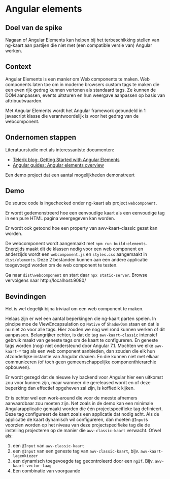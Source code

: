 # Angular elements

## Doel van de spike

Nagaan of Angular Elements kan helpen bij het terbeschikking stellen van ng-kaart aan partijen die niet met (een compatible versie van) Angular werken.

## Context

Angular Elements is een manier om Web components te maken. Web components laten toe om in moderne browsers custom tags te maken die een even rijk gedrag kunnen vertonen als standaard tags. Ze kunnen de DOM aanpassen, events uitsturen en hun weergave aanpassen op basis van attribuutwaarden.

Met Angular Elements wordt het Angular framework gebundeld in 1 javascript klasse die verantwoordelijk is voor het gedrag van de webcomponent.

## Ondernomen stappen

Literatuurstudie met als interessantste documenten:

* [Telerik blog: Getting Started with Angular Elements](https://www.telerik.com/blogs/getting-started-with-angular-elements)
* [Angular guides: Angular elements overview](https://angular.io/guide/elements)

Een demo project dat een aantal mogelijkheden demonstreert

## Demo

De source code is ingechecked onder ng-kaart als project `webcomponent`.

Er wordt gedemonstreerd hoe een eenvoudige kaart als een eenvoudige tag in een pure HTML pagina weergegeven kan worden. 

Er wordt ook getoond hoe een property van awv-kaart-classic gezet kan worden.

De webcomponent wordt aangemaakt met `npm run build:elements`. Enerzijds maakt dit de klassen nodig voor een web component en anderzijds wordt een `webcomponent.js` en `styles.css` aangemaakt in `dist/elements`. Deze 2 bestanden kunnen aan een andere applicatie toegevoegd worden om de web component te testen.

Ga naar `dist\webcomponent` en start daar `npx static-server`. Browse vervolgens naar http://localhost:9080/

## Bevindingen

Het is wel degelijk bijna triviaal om een web component te maken.

Helaas zijn er wel een aantal beperkingen die ng-kaart parten spelen. In pincipe moe de ViewEncapsulation op `Native` of `ShadowDom` staan en dat is nu niet zo voor alle tags. Hier zouden we nog wel rond kunnen werken of dit aanpassen. Belangrijker echter, is dat de tag `awv-kaart-classic` intensief gebruik maakt van geneste tags om de kaart te configureren. En geneste tags worden (nog) niet ondersteund door Angular 7.1. Mochten we elke `awv-kaart-*` tag als een web component aanbieden, dan zouden die elk hun afzonderlijke instantie van Angular draaien. En die kunnen niet met elkaar communiceren (of toch geen gemeenschappelijke componenthierarchie opbouwen).

Er wordt gezegd dat de nieuwe Ivy backend voor Angular hier een uitkomst zou voor kunnen zijn, maar wanneer die gereleased wordt en of deze beperking dan effectief opgeheven zal zijn, is koffiedik kijken.

Er is echter wel een work-around die voor de meeste afnemers aanvaardbaar zou moeten zijn. Net zoals in de demo kan een minimale Angularapplicatie gemaakt worden die één projectspecifieke tag definieert. Deze tag configureert de kaart zoals een applicatie dat nodig acht. Als de applicatie de kaart dynamisch wil configureren, dan moeten `@Input`s voorzien worden op het niveau van deze projectspecifieke tag die de instelling projecteren op de manier die `awv-classic-kaart` verwacht. Ofwel als:
1. een `@Input` van `awv-classic-kaart`
1. een `@Input` van een geneste tag van `awv-classic-kaart`, bijv. `awv-kaart-lagenkiezer`
1. een dynamisch toegevoegde tag gecontroleerd door een `ngIf`. Bijv. `awv-kaart-vector-laag`
1. Een combinatie van voorgaande
